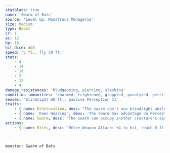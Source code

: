```yaml
---
statblock: true
name: 'Swarm of Bats'
source: 'Level Up: Monstrous Menagerie'
size: Medium
type: Beast
cr: 1
ac: 12
hp: 18
hit_dice: 4d8
speed: '5 ft., fly 30 ft.'
stats:
    - 4
    - 14
    - 10
    - 2
    - 12
    - 4
damage_resistances: 'bludgeoning, piercing, slashing'
condition_immunities: 'charmed, frightened, grappled, paralyzed, petrified, prone, restrained, stunned, unconscious'
senses: 'blindsight 60 ft., passive Perception 11'
traits:
    - { name: Echolocation, desc: "The swarm can't use blindsight while deafened." }
    - { name: 'Keen Hearing', desc: 'The swarm has advantage on Perception checks that rely on hearing.' }
    - { name: Swarm, desc: "The swarm can occupy another creature's space and move through any opening large enough for a Tiny creature. It can't gain hit points or temporary hit points." }
actions:
    - { name: Bites, desc: 'Melee Weapon Attack: +4 to hit, reach 0 ft., one target. Hit: 7 (2d6) piercing damage, or 3 (1d6) piercing damage if the swarm is bloodied.' }

---
```

```statblock
monster: Swarm of Bats
```

